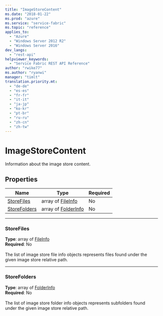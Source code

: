 ```yaml
---
title: "ImageStoreContent"
ms.date: "2018-01-22"
ms.prod: "azure"
ms.service: "service-fabric"
ms.topic: "reference"
applies_to: 
  - "Azure"
  - "Windows Server 2012 R2"
  - "Windows Server 2016"
dev_langs: 
  - "rest-api"
helpviewer_keywords: 
  - "Service Fabric REST API Reference"
author: "rwike77"
ms.author: "ryanwi"
manager: "timlt"
translation.priority.mt: 
  - "de-de"
  - "es-es"
  - "fr-fr"
  - "it-it"
  - "ja-jp"
  - "ko-kr"
  - "pt-br"
  - "ru-ru"
  - "zh-cn"
  - "zh-tw"
---
```

# ImageStoreContent

Information about the image store content.

## Properties

| Name | Type | Required |
| --- | --- | --- |
| [StoreFiles](#storefiles) | array of [FileInfo](sfclient-v61-model-fileinfo.md) | No |
| [StoreFolders](#storefolders) | array of [FolderInfo](sfclient-v61-model-folderinfo.md) | No |

____
### StoreFiles
__Type__: array of [FileInfo](sfclient-v61-model-fileinfo.md) <br/>
__Required__: No<br/>
<br/>
The list of image store file info objects represents files found under the given image store relative path.

____
### StoreFolders
__Type__: array of [FolderInfo](sfclient-v61-model-folderinfo.md) <br/>
__Required__: No<br/>
<br/>
The list of image store folder info objects represents subfolders found under the given image store relative path.
